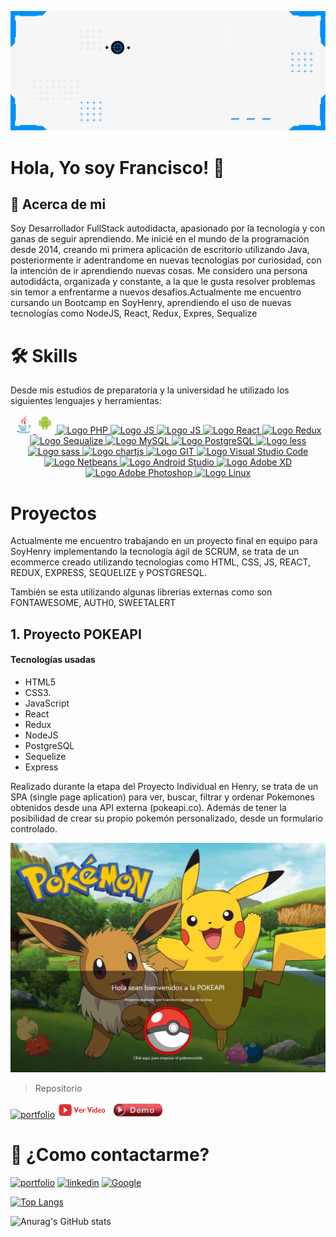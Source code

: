 ![Logo](./src/Portada.gif)

# Hola, Yo soy Francisco! 👋
## 🚀 Acerca de mi
Soy Desarrollador FullStack autodidacta, apasionado por la tecnología y con ganas de seguir aprendiendo. Me inicié en el mundo de la programación desde 2014, creando mi primera aplicación de escritorio utilizando Java, posteriormente ir adentrandome en nuevas tecnologías por curiosidad, con la intención de ir aprendiendo nuevas cosas.
Me considero una persona autodidácta, organizada y constante, a la que le gusta resolver problemas sin temor a enfrentarme a nuevos desafios.Actualmente me encuentro cursando un Bootcamp en SoyHenry, aprendiendo el uso de nuevas tecnologías como NodeJS, React, Redux, Expres, Sequalize



# 🛠 Skills
Desde mis estudios de preparatoria y la universidad he utilizado los siguientes lenguajes y herramientas:

<center><a href="https://www.java.com" target="_blank"><img src="https://raw.githubusercontent.com/devicons/devicon/master/icons/java/java-original.svg" alt="Logo Java" width ="30px" height="30px"/> </a><a href="https://developer.android.com" target="_blank"> <img src ="https://raw.githubusercontent.com/devicons/devicon/master/icons/android/android-original-wordmark.svg" alt ="Logo android" width ="30px" height ="30px"/></a><a href="https://www.php.net" target="_blank"> <img src="https://cdn-icons-png.flaticon.com/512/919/919830.png" alt="Logo PHP" width ="30px" height="30px"/> </a><a href="https://www.javascript.com" target="_blank"> <img src="https://img.icons8.com/color/48/000000/javascript--v1.png" alt="Logo JS" width ="30px" height="30px"/> </a><a href="https://nodejs.org/es/" target="_blank"> <img src="https://img.icons8.com/color/48/000000/nodejs.png" alt="Logo JS" width ="30px" height="30px"/> </a> <a href="https://es.reactjs.org" target="_blank"> <img src="https://img.icons8.com/office/480/000000/react.png" alt="Logo React" width ="30px" height="30px"/> </a><a href="https://es.redux.js.org" target="_blank"> <img src="https://img.icons8.com/color/480/000000/redux.png" alt="Logo Redux" width ="30px" height="30px"/> </a><a href="https://sequelize.org" target="_blank"> <img src="https://sequelize.org/master/manual/asset/logo.png" alt="Logo Sequalize" width ="30px" height="30px"/> </a> <a href="https://www.mysql.com" target="_blank"> <img src="https://1000marcas.net/wp-content/uploads/2020/11/MySQL-logo.png" alt="Logo MySQL" width ="50px" height="30px"/> </a> <a href="https://www.postgresql.org" target="_blank"> <img src="https://www.postgresql.org/media/img/about/press/elephant.png" alt="Logo PostgreSQL" width ="30px" height="30px"/> </a><a href="https://lesscss.org" target="_blank"> <img src = "https://lesscss.org/public/img/less_logo.png" alt ="Logo less" width ="50px" height ="30px"/></a> <a href="https://sass-lang.com" target="_blank"> <img src = "https://raw.githubusercontent.com/devicons/devicon /master/icons/sass/sass-original.svg " alt ="Logo sass" width ="80" height ="30"/> </a><a href ="https://www.chartjs.org" target ="_blank"> <img src = "https://www.chartjs.org/img/chartjs-logo.svg" alt ="Logo chartjs" width = "30px" height = "30px" /></a><a href="https://git-scm.com" target="_blank"> <img src="https://img.icons8.com/color/480/000000/git.png" alt="Logo GIT" width ="30px" height="30px"/> </a><a href="https://code.visualstudio.com" target="_blank"> <img src="https://upload.wikimedia.org/wikipedia/commons/thumb/9/9a/Visual_Studio_Code_1.35_icon.svg/2048px-Visual_Studio_Code_1.35_icon.svg.png" alt="Logo Visual Studio Code" width ="30px" height="30px"/> </a> <a href="https://netbeans.apache.org/download/index.html" target="_blank"> <img src="https://upload.wikimedia.org/wikipedia/commons/thumb/9/98/Apache_NetBeans_Logo.svg/1776px-Apache_NetBeans_Logo.svg.png" alt="Logo Netbeans" width ="30px" height="30px"/> </a><a href="https://developer.android.com/studio" target="_blank"> <img src="https://okhosting.com/resources/uploads/2016/05/Android-Studio-1024x557@2x.png" alt="Logo Android Studio" width ="60px" height="30px"/> </a> <a href="https://www.adobe.com/mx/products/xd.html" target="_blank"> <img src="https://upload.wikimedia.org/wikipedia/commons/thumb/c/c2/Adobe_XD_CC_icon.svg/2101px-Adobe_XD_CC_icon.svg.png" alt="Logo Adobe XD" width ="30px" height="30px"/> </a> <a href="https://www.adobe.com/mx/products/photoshop.html" target="_blank"> <img src="https://upload.wikimedia.org/wikipedia/commons/thumb/a/af/Adobe_Photoshop_CC_icon.svg/1200px-Adobe_Photoshop_CC_icon.svg.png" alt="Logo Adobe Photoshop" width ="30px" height="30px"/> </a> <a href="https://www.linux.org" target="_blank"> <img src="https://www.muycanal.com/wp-content/uploads/2014/03/PCLinux.jpg" alt="Logo Linux" width ="60px" height="30px"/> </a>
</center>


# Proyectos

Actualmente me encuentro trabajando en un proyecto final en equipo para SoyHenry implementando la tecnología ágil de SCRUM, se trata de un ecommerce creado utilizando tecnologias como HTML, CSS, JS, REACT, REDUX, EXPRESS, SEQUELIZE y POSTGRESQL.

También se esta utilizando algunas librerias externas como son FONTAWESOME, AUTH0, SWEETALERT


## 1. Proyecto POKEAPI




#### Tecnologías usadas

- HTML5
- CSS3.
- JavaScript
- React
- Redux
- NodeJS
- PostgreSQL
- Sequelize
- Express

Realizado durante la etapa del Proyecto Individual en Henry, se trata de un SPA (single page aplication) para ver, buscar, filtrar y ordenar Pokemones obtenidos desde una API externa (pokeapi.co). Además de tener la posibilidad de crear su propio pokemón personalizado, desde un formulario controlado.

![Landing Page](src/p1/01.jpg)

>Repositorio

[![portfolio](https://img.shields.io/badge/GitHub-100000?style=for-the-badge&logo=github&logoColor=white)](https://github.com/franciscosantiagoc/PI-Pokemon)
[<img src="./src/icons/view-video.png" width="80" height="25"/>](https://www.linkedin.com/feed/update/urn:li:activity:6869733959408902144/)
[<img src="./src/icons/demo.png" width="90" height="25"/>](https://pokeapi-fco.netlify.app/)



# 🔗 ¿Como contactarme?
[![portfolio](https://img.shields.io/badge/my_portfolio-000?style=for-the-badge)](https://github.com/franciscosantiagoc/)
[![linkedin](https://img.shields.io/badge/linkedin-0A66C2?style=for-the-badge&logo=linkedin&logoColor=white)]([https://www.linkedin.com/in/franciscosantiagoc/](https://www.linkedin.com/in/fransantiagoc/))
[![Google](https://img.shields.io/badge/Gmail-D14836?style=for-the-badge&logo=gmail&logoColor=white)](mailto:fcosantiagoc@gmail.com)






[![Top Langs](https://github-readme-stats.vercel.app/api/top-langs/?username=franciscosantiagoc&layout=compact)](https://github.com/franciscosantiagoc/github-readme-stats)

![Anurag's GitHub stats](https://github-readme-stats.vercel.app/api?username=franciscosantiagoc&show_icons=true&theme=radical)

